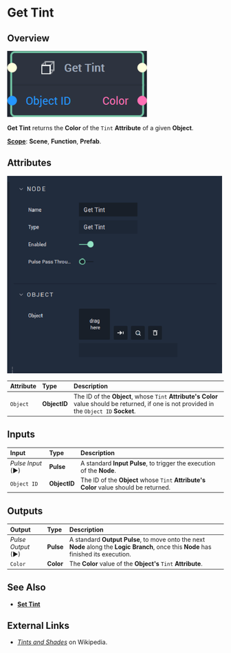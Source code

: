 # Get Tint

## Overview

![The Get Tint Node.](../../../.gitbook/assets/gettintnode20241.png)

**Get Tint** returns the **Color** of the `Tint` **Attribute** of a given **Object**.

[**Scope**](../../overview.md#scopes): **Scene**, **Function**, **Prefab**.

## Attributes

![The Get Tint Node Attributes.](../../../.gitbook/assets/node-get-tint-attr.png)

| Attribute | Type | Description |
| :--- | :--- | :--- |
| `Object` | **ObjectID** | The ID of the **Object**, whose `Tint` **Attribute's** **Color** value should be returned, if one is not provided in the `Object ID` **Socket**. |

## Inputs

| Input | Type | Description |
| :--- | :--- | :--- |
| _Pulse Input_ \(►\) | **Pulse** | A standard **Input Pulse**, to trigger the execution of the **Node**. |
| `Object ID` | **ObjectID** | The ID of the **Object** whose `Tint` **Attribute's** **Color** value should be returned. |

## Outputs

| Output | Type | Description |
| :--- | :--- | :--- |
| _Pulse Output_ \(►\) | **Pulse** | A standard **Output Pulse**, to move onto the next **Node** along the **Logic Branch**, once this **Node** has finished its execution. |
| `Color` | **Color** | The **Color** value of the **Object's** `Tint` **Attribute**. |

## See Also

* [**Set Tint**](set-tint.md)

## External Links

* [_Tints and Shades_](https://en.wikipedia.org/wiki/Tints_and_shades) on Wikipedia.

